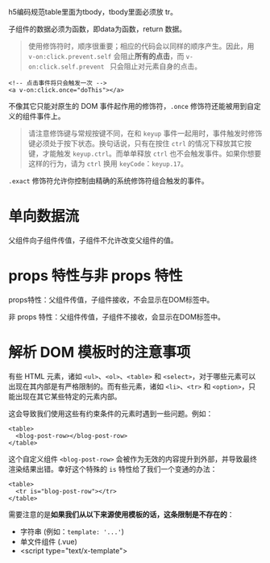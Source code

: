 h5编码规范table里面为tbody，tbody里面必须放 tr。

子组件的数据必须为函数，即data为函数，return 数据。

> 使用修饰符时，顺序很重要；相应的代码会以同样的顺序产生。因此，用 `v-on:click.prevent.self`  会阻止**所有的点击**，而 `v-on:click.self.prevent ` 只会阻止对元素自身的点击。

```vue
<!-- 点击事件将只会触发一次 -->
<a v-on:click.once="doThis"></a>
```

不像其它只能对原生的 DOM 事件起作用的修饰符，`.once` 修饰符还能被用到自定义的组件事件上。

> 请注意修饰键与常规按键不同，在和 `keyup` 事件一起用时，事件触发时修饰键必须处于按下状态。换句话说，只有在按住 `ctrl` 的情况下释放其它按键，才能触发 `keyup.ctrl`。而单单释放 `ctrl` 也不会触发事件。如果你想要这样的行为，请为 `ctrl` 换用 `keyCode`：`keyup.17`。

`.exact` 修饰符允许你控制由精确的系统修饰符组合触发的事件。

# 单向数据流

父组件向子组件传值，子组件不允许改变父组件的值。

# props 特性与非 props 特性

props特性：父组件传值，子组件接收，不会显示在DOM标签中。

非 props 特性：父组件传值，子组件不接收，会显示在DOM标签中。

# 解析 DOM 模板时的注意事项

有些 HTML 元素，诸如 `<ul>`、`<ol>`、`<table>` 和 `<select>`，对于哪些元素可以出现在其内部是有严格限制的。而有些元素，诸如 `<li>`、`<tr>` 和 `<option>`，只能出现在其它某些特定的元素内部。

这会导致我们使用这些有约束条件的元素时遇到一些问题。例如： 

```vue
<table>
  <blog-post-row></blog-post-row>
</table>
```

这个自定义组件 `<blog-post-row>` 会被作为无效的内容提升到外部，并导致最终渲染结果出错。幸好这个特殊的 `is` 特性给了我们一个变通的办法：

```vue
<table>
  <tr is="blog-post-row"></tr>
</table>
```



需要注意的是**如果我们从以下来源使用模板的话，这条限制是不存在的**：

- 字符串 (例如：`template: '...'`)
- 单文件组件 (.vue)
- &lt;script type="text/x-template"&gt;

